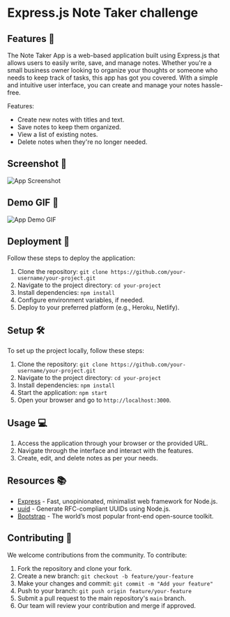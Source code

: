 
# Express.js Note Taker challenge

## Features 🌟

The Note Taker App is a web-based application built using Express.js that allows users to easily write, save, and manage notes. Whether you're a small business owner looking to organize your thoughts or someone who needs to keep track of tasks, this app has got you covered. With a simple and intuitive user interface, you can create and manage your notes hassle-free.

Features:
- Create new notes with titles and text.
- Save notes to keep them organized.
- View a list of existing notes.
- Delete notes when they're no longer needed.

## Screenshot 📸

![App Screenshot](screenshot.png)
<!-- Replace "screenshot.png" with the actual path to your screenshot image -->

## Demo GIF 🚀

![App Demo GIF](demo.gif)
<!-- Replace "demo.gif" with the actual path to your GIF demo -->

## Deployment 🚀

Follow these steps to deploy the application:

1. Clone the repository: `git clone https://github.com/your-username/your-project.git`
2. Navigate to the project directory: `cd your-project`
3. Install dependencies: `npm install`
4. Configure environment variables, if needed.
5. Deploy to your preferred platform (e.g., Heroku, Netlify).

## Setup 🛠

To set up the project locally, follow these steps:

1. Clone the repository: `git clone https://github.com/your-username/your-project.git`
2. Navigate to the project directory: `cd your-project`
3. Install dependencies: `npm install`
4. Start the application: `npm start`
5. Open your browser and go to `http://localhost:3000`.

## Usage 💻

1. Access the application through your browser or the provided URL.
2. Navigate through the interface and interact with the features.
3. Create, edit, and delete notes as per your needs.

## Resources 📚

- [Express](https://expressjs.com/) - Fast, unopinionated, minimalist web framework for Node.js.
- [uuid](https://www.npmjs.com/package/uuid) - Generate RFC-compliant UUIDs using Node.js.
- [Bootstrap](https://getbootstrap.com/) - The world’s most popular front-end open-source toolkit.

## Contributing 🤝

We welcome contributions from the community. To contribute:

1. Fork the repository and clone your fork.
2. Create a new branch: `git checkout -b feature/your-feature`
3. Make your changes and commit: `git commit -m "Add your feature"`
4. Push to your branch: `git push origin feature/your-feature`
5. Submit a pull request to the main repository's `main` branch.
6. Our team will review your contribution and merge if approved.
